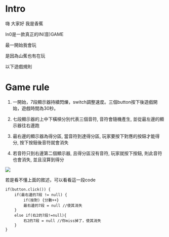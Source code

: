 # Intro

嗨 大家好 我是香蕉 

In0是一款真正的IN(音)GAME

最一開始我會玩

是因為山蕉也有在玩

以下遊戲規則

# Game rule

1. 一開始，7段顯示器持續閃爍，switch調整速度。三個button按下後遊戲開始，遊戲時間為30秒。

2. 七段顯示器的上中下橫槓分別代表三個音符, 音符會隨機產生, 並從最左邊的顯示器往右邊跑

3. 最右邊的顯示器為得分區, 當音符到達得分區, 玩家要按下對應的按鈕才能得分, 按下按鈕後音符就會消失

4. 若音符只到右邊第二個顯示器, 且得分區沒有音符, 玩家就按下按鈕, 則此音符也會消失, 並且沒算到得分

![](https://i.imgur.com/8Civlyd.png)

若是看不懂上面的敘述，可以看看這一段code

```
if(button.click()) {
	if(最右邊的7段 != null) {
		if(按對) {分數++}
		最右邊的7段 = null //使其消失
	}
	else if(右2的7段!=null){
		右2的7段 = null //你miss掉了，使其消失
	}
}
```
